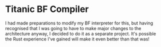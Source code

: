 # Titanic BF Compiler

I had made preparations to modify my BF interpreter for this, but
having recognised that I was going to have to make major changes to
the architecture anyway, I decided to do it as a separate project.
It's possible the Rust experience I've gained will make it even better
than that was!
